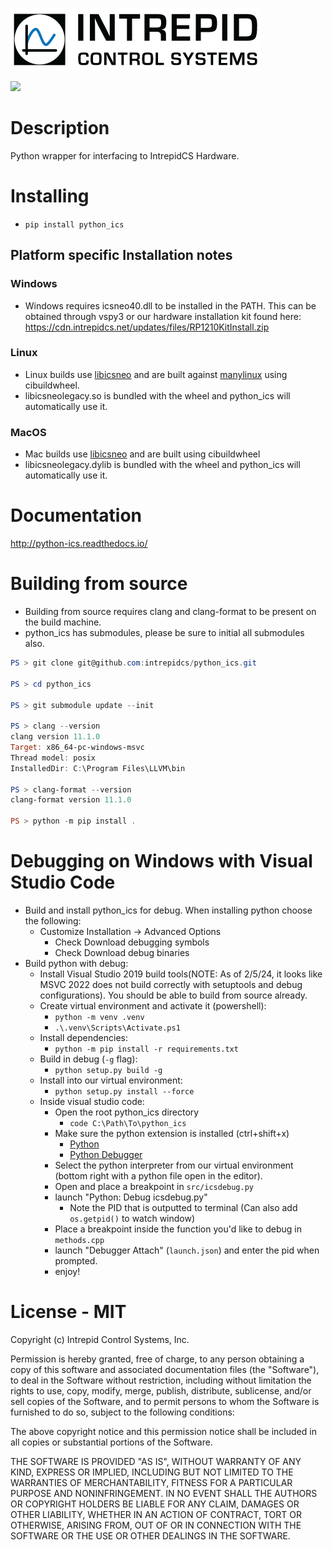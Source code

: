 ![](https://github.com/intrepidcs/python_ics/blob/master/IntrepidCS.png?raw=true)

![](https://github.com/intrepidcs/python_ics/actions/workflows/wheels.yml/badge.svg)

# Description

Python wrapper for interfacing to IntrepidCS Hardware.

# Installing

- `pip install python_ics`

## Platform specific Installation notes

### Windows

- Windows requires icsneo40.dll to be installed in the PATH. This can be obtained through vspy3 or our hardware installation kit found here: https://cdn.intrepidcs.net/updates/files/RP1210KitInstall.zip

### Linux

- Linux builds use [libicsneo](https://github.com/intrepidcs/libicsneo) and are built against [manylinux](https://github.com/pypa/manylinux) using cibuildwheel.
- libicsneolegacy.so is bundled with the wheel and python_ics will automatically use it.

### MacOS

- Mac builds use [libicsneo](https://github.com/intrepidcs/libicsneo) and are built using cibuildwheel
- libicsneolegacy.dylib is bundled with the wheel and python_ics will automatically use it.

# Documentation

http://python-ics.readthedocs.io/


# Building from source

- Building from source requires clang and clang-format to be present on the build machine.
- python_ics has submodules, please be sure to initial all submodules also.
```powershell
PS > git clone git@github.com:intrepidcs/python_ics.git

PS > cd python_ics

PS > git submodule update --init

PS > clang --version
clang version 11.1.0
Target: x86_64-pc-windows-msvc
Thread model: posix
InstalledDir: C:\Program Files\LLVM\bin

PS > clang-format --version
clang-format version 11.1.0

PS > python -m pip install .
```

# Debugging on Windows with Visual Studio Code

- Build and install python_ics for debug. When installing python choose the following:
    - Customize Installation -> Advanced Options
        - Check Download debugging symbols
        - Check Download debug binaries
- Build python with debug:
    - Install Visual Studio 2019 build tools(NOTE: As of 2/5/24, it looks like MSVC 2022 does not build correctly with setuptools and debug configurations). You should be able to build from source already.
    - Create virtual environment and activate it (powershell):
        - `python -m venv .venv`
        - `.\.venv\Scripts\Activate.ps1`
    - Install dependencies:
        - `python -m pip install -r requirements.txt`
    - Build in debug (`-g` flag):
        - `python setup.py build -g`
    - Install into our virtual environment:
        - `python setup.py install --force`
    - Inside visual studio code:
        - Open the root python_ics directory
            - `code C:\Path\To\python_ics`
        - Make sure the python extension is installed (ctrl+shift+x)
            - [Python](https://marketplace.visualstudio.com/items?itemName=ms-python.python)
            - [Python Debugger](https://marketplace.visualstudio.com/items?itemName=ms-python.debugpy)
        - Select the python interpreter from our virtual environment (bottom right with a python file open in the editor).
        - Open and place a breakpoint in `src/icsdebug.py`
        - launch "Python: Debug icsdebug.py"
            - Note the PID that is outputted to terminal (Can also add `os.getpid()` to watch window)
        - Place a breakpoint inside the function you'd like to debug in `methods.cpp`
        - launch "Debugger Attach" (`launch.json`) and enter the pid when prompted.
        - enjoy!

# License - MIT

Copyright (c) Intrepid Control Systems, Inc.

Permission is hereby granted, free of charge, to any person obtaining a copy
of this software and associated documentation files (the "Software"), to deal
in the Software without restriction, including without limitation the rights
to use, copy, modify, merge, publish, distribute, sublicense, and/or sell
copies of the Software, and to permit persons to whom the Software is
furnished to do so, subject to the following conditions:

The above copyright notice and this permission notice shall be included in all
copies or substantial portions of the Software.

THE SOFTWARE IS PROVIDED "AS IS", WITHOUT WARRANTY OF ANY KIND, EXPRESS OR
IMPLIED, INCLUDING BUT NOT LIMITED TO THE WARRANTIES OF MERCHANTABILITY,
FITNESS FOR A PARTICULAR PURPOSE AND NONINFRINGEMENT. IN NO EVENT SHALL THE
AUTHORS OR COPYRIGHT HOLDERS BE LIABLE FOR ANY CLAIM, DAMAGES OR OTHER
LIABILITY, WHETHER IN AN ACTION OF CONTRACT, TORT OR OTHERWISE, ARISING FROM,
OUT OF OR IN CONNECTION WITH THE SOFTWARE OR THE USE OR OTHER DEALINGS IN THE
SOFTWARE.
